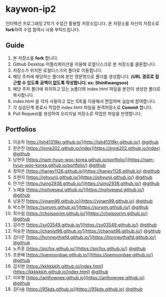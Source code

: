 # kaywon-ip2

인터렉션 프로그래밍 2학기 수업간 활용할 저장소입니다. 본 저장소를 자신의 저장소로 **fork**하여 수업 참여시 사용 부탁드립니다.

## Guide

1. 본 저장소를 **fork** 합니다.
2. Github Desktop 어플리케이션을 이용해 로컬디스크로 본 저장소를 클론합니다.
3. 저장소가 위치한 로컬디스크의 폴더로 이동합니다.
4. 해당 주차에 해당하는 폴더에 본인 영문명으로 폴더를 생성합니다. **(URL 경로로 접근할 수 있도록 공백이 없도록 작성합니다. ex: ShinKwangsoo)**
5. 해당 주차 폴더에 위치하고 있는 js폴더와 index.html 파일을 본인이 생성한 폴더로 복사합니다.
6. index.html 을 각자 사용하고 있는 IDE를 이용해서 편집하며 실습에 참여합니다.
7. 각 실습단계 종료시 작업한 index.html 파일을 원격저장소로 **Commit** 합니다.
8. Pull Request를 생성하여 오리지널 저장소로 작업한 파일을 반영합니다.

## Portfolios

1. 이승하 [http://lsh41319kr.github.io/](http://lsh41319kr.github.io/) [@github](https://github.com/lsh41319kr/lsh41319kr.github.io)
1. 한은진 [https://jinne202.github.io/index](https://jinne202.github.io/index) [@github](https://github.com/jinne202/jinne202.github.io)
1. 남현우 [https://nam-hyun-woo-korea.github.io/portfolio/](https://nam-hyun-woo-korea.github.io/portfolio/) [@github](https://github.com/nam-hyun-woo-korea/nam-hyun-woo-korea.github.io)
1. 정하은 [https://haney1126.github.io](https://haney1126.github.io) [@github](https://github.com/haney1126/haney1126.github.io)
1. 조현지 [https://johyunji.github.io/](https://johyunji.github.io/) [@github](https://github.com/johyunji/johyunji.github.io)
1. 안가은 [https://uing2938.github.io/](https://uing2938.github.io/) [@github](https://github.com/uing2938/uing2938.github.io)
1. 노예슬 [https://nohyeseul.github.io/](https://nohyeseul.github.io/) [@github](https://github.com/nohyeseul/nohyeseul.github.io)
1. 남윤진 [https://yjnam99.github.io](https://yjnam99.github.io) [@github](https://github.com/yjnam99/yjnam99.github.io)
1. 박소현 [https://soromi.github.io/](https://soromi.github.io/) [@github](https://github.com/soromi/soromi.github.io)
1. 최수림 [https://choisoorim.github.io/](https://choisoorim.github.io/) [@github](https://github.com/choisoorim/choisoorim.github.io)
1. 김수연 [https://sy03549.github.io/](https://sy03549.github.io/) [@github](https://github.com/sy03549/sy03549.github.io)
1. 허승찬 [https://chanist96.github.io/](https://chanist96.github.io/) [@github](https://github.com/chanist96/chanist96.github.io)
1. 김다은 [https://honneythiefd.github.io/](https://honneythiefd.github.io/) [@github](https://github.com/honneythiefd/honneythiefd.github.io)
1. 노주훈 [https://picfox.github.io/](https://picfox.github.io/) [@github](https://github.com/picfox/picfox.github.io)
1. 조문배 [https://joemoonbae.github.io/](https://joemoonbae.github.io/) [@github](https://github.com/joemoonbae/joemoonbae.github.io)
1. 김지현 [https://kkkkkkjh.github.io/index.html](https://kkkkkkjh.github.io/index.html) [@github](https://github.com/kkkkkkjh/kkkkkkjh.github.io)
1. 이우형 [https://anthownee.github.io](https://anthownee.github.io) [@github](https://github.com/anthownee/anthownee.github.io)
1. 김다솜 [https://95kds.github.io](https://95kds.github.io) [@github](https://github.com/anthownee/95kds.github.io)
